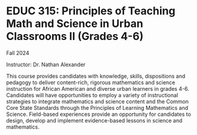 # EDUC 315: Principles of Teaching Math and Science in Urban Classrooms II (Grades 4-6)

Fall 2024

Instructor: Dr. Nathan Alexander

This course provides candidates with knowledge, skills, dispositions and pedagogy to deliver content-rich, rigorous mathematics and science instruction for African American and diverse urban learners in grades 4-6. Candidates will have opportunities to employ a variety of instructional strategies to integrate mathematics and science content and the Common Core State Standards through the Principles of Learning Mathematics and Science. Field-based experiences provide an opportunity for candidates to design, develop and implement evidence-based lessons in science and mathematics.

